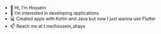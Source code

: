 - 👋 Hi, I’m Hossein
- 👀 I’m interested in developing applications
- 💻 Created apps with Kotlin and Java but now I just wanna use Flutter
- 📫 Reach me at t.me/hossein_shaya

<!---
hosseinshaya/hosseinshaya is a ✨ special ✨ repository because its `README.md` (this file) appears on your GitHub profile.
You can click the Preview link to take a look at your changes.
--->
